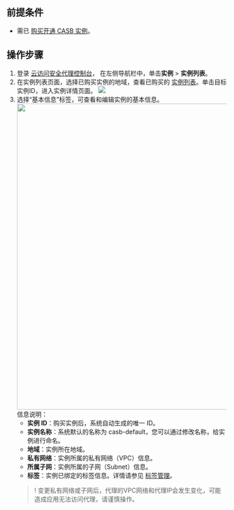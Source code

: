 ## 前提条件
- 需已 [购买开通 CASB 实例](https://cloud.tencent.com/document/product/1303/53298)。

## 操作步骤
1. 登录 [云访问安全代理控制台](https://console.cloud.tencent.com/casb)， 在左侧导航栏中，单击**实例** > **实例列表**。
2. 在实例列表页面，选择已购买实例的地域，查看已购买的 [实例列表](https://console.cloud.tencent.com/casb)。单击目标实例ID，进入实例详情页面。
![](https://qcloudimg.tencent-cloud.cn/raw/bc44cfa26adb0251ad8189940208a9ff.png)
3. 选择“基本信息”标签，可查看和编辑实例的基本信息。<br><img src="https://qcloudimg.tencent-cloud.cn/raw/7f0c9c530ee6fe59a6949c761c7d041c.png" width=700px>
    信息说明：
     - **实例 ID**：购买实例后，系统自动生成的唯一 ID。
     - **实例名称**：系统默认的名称为 casb-default，您可以通过修改名称，给实例进行命名。
     - **地域**：实例所在地域。
     - **私有网络**：实例所属的私有网络（VPC）信息。
     - **所属子网**：实例所属的子网（Subnet）信息。
     - **标签**：实例已绑定的标签信息。详情请参见 [标签管理](https://cloud.tencent.com/document/product/1303/77519)。
    >! 变更私有网络或子网后，代理的VPC网络和代理IP会发生变化，可能造成应用无法访问代理，请谨慎操作。
    >
